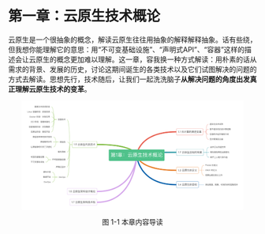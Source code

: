 # 第一章：云原生技术概论

云原生是一个很抽象的概念，解读云原生往往用抽象的解释解释抽象。话有些绕，但我想你能理解它的意思：用“不可变基础设施”、“声明式API”、“容器”这样的描述会让云原生的概念更加难以理解。这一章，容我换一种方式解读：用朴素的话从需求的背景、发展的历史，讨论这期间诞生的各类技术以及它们试图解决的问题的方式去解读。思想先行，技术随后，让我们一起洗洗脑子**从解决问题的角度出发真正理解云原生技术的变革**。


<div  align="center">
	<img src="../assets/cloud-summary.png" width = "450"  align=center />
	<p>图 1-1 本章内容导读</p>
</div>



<Vssue/>
